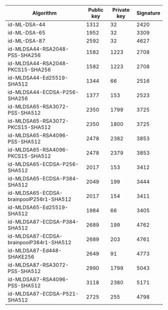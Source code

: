 | Algorithm                                     |  Public key  |  Private key |  Signature   |
| --------------------------------------------- | ------------ | ------------ |  ----------- |
| id-ML-DSA-44                                  |     1312     |      32      |     2420     |
| id-ML-DSA-65                                  |     1952     |      32      |     3309     |
| id-ML-DSA-87                                  |     2592     |      32      |     4627     |
| id-MLDSA44-RSA2048-PSS-SHA256                 |     1582     |     1223     |     2708     |
| id-MLDSA44-RSA2048-PKCS15-SHA256              |     1582     |     1223     |     2708     |
| id-MLDSA44-Ed25519-SHA512                     |     1344     |      66      |     2516     |
| id-MLDSA44-ECDSA-P256-SHA256                  |     1377     |     153      |     2523     |
| id-MLDSA65-RSA3072-PSS-SHA512                 |     2350     |     1799     |     3725     |
| id-MLDSA65-RSA3072-PKCS15-SHA512              |     2350     |     1800     |     3725     |
| id-MLDSA65-RSA4096-PSS-SHA512                 |     2478     |     2382     |     3853     |
| id-MLDSA65-RSA4096-PKCS15-SHA512              |     2478     |     2379     |     3853     |
| id-MLDSA65-ECDSA-P256-SHA512                  |     2017     |     153      |     3412     |
| id-MLDSA65-ECDSA-P384-SHA512                  |     2049     |     199      |     3444     |
| id-MLDSA65-ECDSA-brainpoolP256r1-SHA512       |     2017     |     154      |     3411     |
| id-MLDSA65-Ed25519-SHA512                     |     1984     |      66      |     3405     |
| id-MLDSA87-ECDSA-P384-SHA512                  |     2689     |     199      |     4762     |
| id-MLDSA87-ECDSA-brainpoolP384r1-SHA512       |     2689     |     203      |     4761     |
| id-MLDSA87-Ed448-SHAKE256                     |     2649     |      91      |     4773     |
| id-MLDSA87-RSA3072-PSS-SHA512                 |     2990     |     1799     |     5043     |
| id-MLDSA87-RSA4096-PSS-SHA512                 |     3118     |     2380     |     5171     |
| id-MLDSA87-ECDSA-P521-SHA512                  |     2725     |     255      |     4798     |
